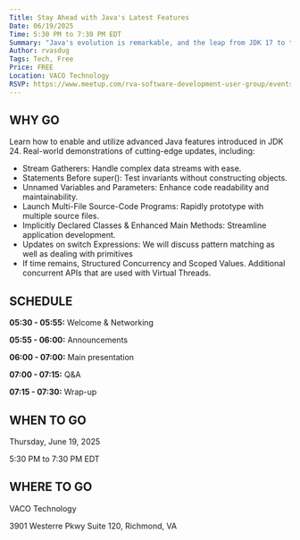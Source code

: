 ```yaml
---
Title: Stay Ahead with Java's Latest Features
Date: 06/19/2025
Time: 5:30 PM to 7:30 PM EDT
Summary: "Java's evolution is remarkable, and the leap from JDK 17 to today brings a wealth of powerful features to elevate your projects. Join us for an exciting session to explore select JEPs (Java Enhancement Proposals), diving into their use cases and practical benefits for your work or open-source initiatives."
Author: rvasdug
Tags: Tech, Free
Price: FREE
Location: VACO Technology
RSVP: https://www.meetup.com/rva-software-development-user-group/events/307766914
---
```


## WHY GO

Learn how to enable and utilize advanced Java features introduced in JDK 24. Real-world demonstrations of cutting-edge updates, including:

- Stream Gatherers: Handle complex data streams with ease.
- Statements Before super(): Test invariants without constructing objects.
- Unnamed Variables and Parameters: Enhance code readability and maintainability.
- Launch Multi-File Source-Code Programs: Rapidly prototype with multiple source files.
- Implicitly Declared Classes & Enhanced Main Methods: Streamline application development.
- Updates on switch Expressions: We will discuss pattern matching as well as dealing with primitives
- If time remains, Structured Concurrency and Scoped Values. Additional concurrent APIs that are used with Virtual Threads.

## SCHEDULE

**05:30 - 05:55:** Welcome & Networking

**05:55 - 06:00:** Announcements

**06:00 - 07:00:** Main presentation

**07:00 - 07:15:** Q&A

**07:15 - 07:30:** Wrap-up

## WHEN TO GO

Thursday, June 19, 2025

5:30 PM to 7:30 PM EDT

## WHERE TO GO

VACO Technology

3901 Westerre Pkwy Suite 120, Richmond, VA
